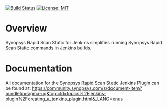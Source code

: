 <!--- Copyright (c) 2021 Synopsys, Inc. All rights reserved worldwide. --->
[![Build Status](https://ci.jenkins.io/buildStatus/icon?job=Plugins%2Fsynopsys-sigma-plugin%2Fmaster)](https://ci.jenkins.io/job/Plugins/job/synopsys-sigma-plugin/job/master/)
[![License: MIT](https://img.shields.io/badge/License-MIT-yellow.svg)](https://opensource.org/licenses/MIT)

# Overview #

Synopsys Rapid Scan Static for Jenkins simplifies running Synopsys Rapid Scan Static commands in Jenkins builds.

# Documentation #

All documentation for the Synopsys Rapid Scan Static Jenkins Plugin can be found at: https://community.synopsys.com/s/document-item?bundleId=sigma-ug&topicId=topics%2Fjenkins-plugin%2Fcreating_a_jenkins_plugin.html&_LANG=enus
